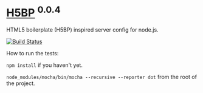 # [H5BP](http://h5bp.github.com) <sup>0.0.4</sup>

HTML5 boilerplate (H5BP) inspired server config for node.js.

[![Build Status](https://secure.travis-ci.org/h5bp/node-server-config.png)](http://travis-ci.org/h5bp/node-server-config)

How to run the tests:

`npm install` if you haven't yet.

`node_modules/mocha/bin/mocha --recursive --reporter dot` from the root of the project.
